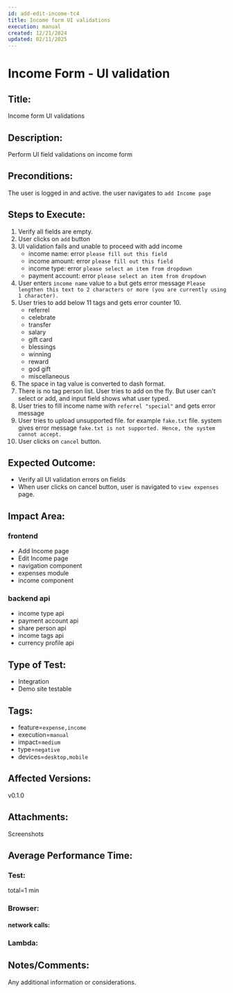 ```yaml
---
id: add-edit-income-tc4
title: Income form UI validations
execution: manual
created: 12/21/2024
updated: 02/11/2025
---
```


# Income Form - UI validation

## Title:

Income form UI validations

## Description:

Perform UI field validations on income form

## Preconditions:

The user is logged in and active. the user navigates to `add Income page`

## Steps to Execute:

1. Verify all fields are empty.
2. User clicks on `add` button
3. UI validation fails and unable to proceed with add income
   - income name: error `please fill out this field`
   - income amount: error `please fill out this field`
   - income type: error `please select an item from dropdown`
   - payment account: error `please select an item from dropdown`
4. User enters `income name` value to `a` but gets error message `Please lengthen this text to 2 characters or more (you are currently using 1 character).`
5. User tries to add below 11 tags and gets error counter 10.
   - referrel
   - celebrate
   - transfer
   - salary
   - gift card
   - blessings
   - winning
   - reward
   - god gift
   - miscellaneous
6. The space in tag value is converted to dash format.
7. There is no tag person list. User tries to add on the fly. But user can't select or add, and input field shows what user typed.
8. User tries to fill income name with `referrel "special"` and gets error message
9. User tries to upload unsupported file. for example `fake.txt` file. system gives error message `fake.txt is not supported. Hence, the system cannot accept.`
10. User clicks on `cancel` button.

## Expected Outcome:

- Verify all UI validation errors on fields
- When user clicks on cancel button, user is navigated to `view expenses` page.

## Impact Area:

### frontend

- Add Income page
- Edit Income page
- navigation component
- expenses module
- income component

### backend api

- income type api
- payment account api
- share person api
- income tags api
- currency profile api

## Type of Test:

- Integration
- Demo site testable

## Tags:

- feature=`expense,income`
- execution=`manual`
- impact=`medium`
- type=`negative`
- devices=`desktop,mobile`

## Affected Versions:

v0.1.0

## Attachments:

Screenshots

## Average Performance Time:

### Test:

total=1 min

### Browser:

#### network calls:

### Lambda:

## Notes/Comments:

Any additional information or considerations.
